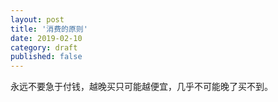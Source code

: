 ```yaml
---
layout: post
title: '消费的原则'
date: 2019-02-10
category: draft
published: false
---
```


永远不要急于付钱，越晚买只可能越便宜，几乎不可能晚了买不到。
